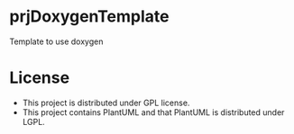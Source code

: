 # prjDoxygenTemplate
Template to use doxygen

# License
- This project is distributed under GPL license. 
- This project contains PlantUML and that PlantUML is distributed under LGPL.
